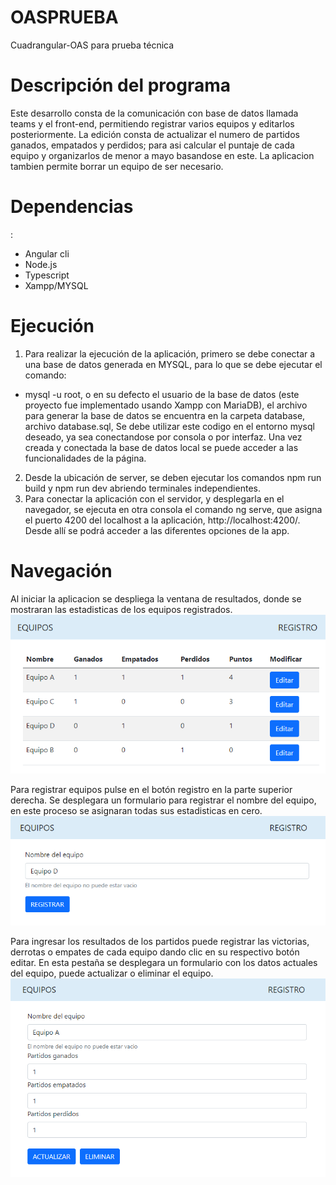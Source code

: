 # OASPRUEBA
Cuadrangular-OAS para prueba técnica
# Descripción del programa 

Este desarrollo consta de la comunicación con base de datos llamada teams y el front-end, permitiendo registrar varios equipos y editarlos posteriormente. La edición consta de actualizar el numero de partidos ganados, empatados y perdidos; para asi calcular el puntaje de cada equipo y organizarlos de menor a mayo basandose en este. La aplicacion tambien permite borrar un equipo de ser necesario.

# Dependencias
: 
  - Angular cli
  - Node.js
  - Typescript
  - Xampp/MYSQL

# Ejecución

1. Para realizar la ejecución de la aplicación, primero se debe conectar a una base de datos generada en MYSQL, para lo que se debe ejecutar el comando:
- mysql -u root, o en su defecto el usuario de la base de datos (este proyecto fue implementado usando Xampp con MariaDB), el archivo para generar la base de datos se encuentra en la carpeta database, archivo database.sql, Se debe utilizar este codigo en el entorno mysql deseado, ya sea conectandose por consola o por interfaz. Una vez creada y conectada la base de datos local se puede acceder a las funcionalidades de la página.
2. Desde la ubicación de server, se deben ejecutar los comandos npm run build y npm run dev abriendo terminales independientes.
3. Para conectar la aplicación con el servidor, y desplegarla en el navegador, se ejecuta en otra consola el comando ng serve, que asigna el puerto 4200 del localhost a la aplicación, http://localhost:4200/. Desde allí se podrá acceder a las diferentes opciones de la app.


# Navegación
Al iniciar la aplicacion se despliega la ventana de resultados, donde se mostraran las estadisticas de los equipos registrados.
![alt text](https://github.com/nesg1212/Cuadrangular-OAS/blob/main/resultados.png)

Para registrar equipos pulse en el botón registro en la parte superior derecha. Se desplegara un formulario para registrar el nombre del equipo, en este proceso se asignaran todas sus estadisticas en cero.
![Ingreso](https://github.com/nesg1212/Cuadrangular-OAS/blob/main/Registro.png)

Para ingresar los resultados de los partidos puede registrar las victorias, derrotas o empates de cada equipo dando clic en su respectivo botón editar. En esta pestaña se desplegara un formulario con los datos actuales del equipo, puede actualizar o eliminar el equipo.
![alt text](https://github.com/nesg1212/Cuadrangular-OAS/blob/main/Editar.png)
